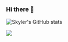 ### Hi there 👋

<!--
**dev-Skyler/dev-Skyler** is a ✨ _special_ ✨ repository because its `README.md` (this file) appears on your GitHub profile.

Here are some ideas to get you started:

- 🔭 I’m currently working on ...
- 🌱 I’m currently learning ...
- 👯 I’m looking to collaborate on ...
- 🤔 I’m looking for help with ...
- 💬 Ask me about ...
- 📫 How to reach me: ...
- 😄 Pronouns: ...
- ⚡ Fun fact: ...
-->

![Skyler's GitHub stats](https://github-readme-stats.vercel.app/api?username=dev-Skyler&show_icons=true&theme=dracula)

<img src="https://img.shields.io/badge/Vue.js-4FC08D?style=flat-square&logo=Vue.js&logoColor=white"/>
